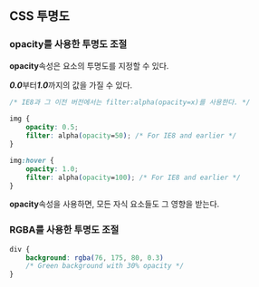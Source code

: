 ## CSS 투명도

### opacity를 사용한 투명도 조절

**opacity**속성은 요소의 투명도를 지정할 수 있다.

***0.0***부터***1.0***까지의 값을 가질 수 있다.

```css
/* IE8과 그 이전 버전에서는 filter:alpha(opacity=x)를 사용한다. */
    
img {
    opacity: 0.5;
    filter: alpha(opacity=50); /* For IE8 and earlier */
}

img:hover {
    opacity: 1.0;
    filter: alpha(opacity=100); /* For IE8 and earlier */
}

```
**opacity**속성을 사용하면, 모든 자식 요소들도 그 영향을 받는다.

### RGBA를 사용한 투명도 조절

```css
div {
    background: rgba(76, 175, 80, 0.3)
    /* Green background with 30% opacity */
}
```